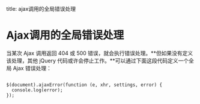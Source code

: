 title: ajax调用的全局错误处理 

#  Ajax调用的全局错误处理 
当某次 Ajax 调用返回 404 或 500 错误，就会执行错误处理。**但如果没有定义该处理，其他 jQuery 代码或许会停止工作。**可以通过下面这段代码定义一个全局 Ajax 错误处理：
```

$(document).ajaxError(function (e, xhr, settings, error) {
  console.log(error);
});

```